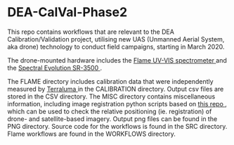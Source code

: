 # DEA-CalVal-Phase2

This repo contains workflows that are relevant to the DEA Calibration/Validation
project, utilising new UAS (Unmanned Aerial System, aka drone) technology to
conduct field campaigns, starting in March 2020.

The drone-mounted hardware includes the
<A HREF="https://www.oceaninsight.com/products/spectrometers/general-purpose-spectrometer/flame-series/flame-uv-vis/">
Flame UV-VIS spectrometer
</A>
and the
<A HREF="https://spectralevolution.com/products/hardware/field-portable-spectroradiometers-for-remote-sensing/rs-3500/">
Spectral Evolution SR-3500
</A>
.<P>

The FLAME directory includes calibration data that were independently measured by
<A HREF="http://www.terraluma.net">
Terraluma
</A>
in the CALIBRATION directory. Output csv files are stored in the CSV directory.
The MISC directory contains miscellaneous information, including image
registration python scripts based on
<A HREF="https://github.com/keflavich/image_registration">
this repo
</A>
, which can be used to check the relative positioning (ie. registration) of
drone- and satellite-based imagery. Output png files can be found in the PNG
directory. Source code for the workflows is found in the SRC directory.
Flame workflows are found in the WORKFLOWS directory. <P>

